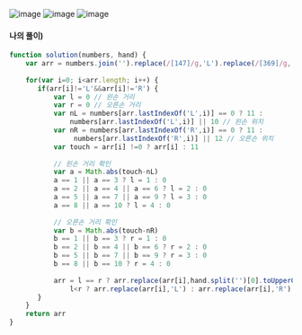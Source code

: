 ![image](https://user-images.githubusercontent.com/87289383/134195755-5de25a07-81e4-40c3-8d5e-6d4a49a2da39.png)
![image](https://user-images.githubusercontent.com/87289383/134195847-a17939c7-3927-410e-ac65-b4174ee9f18c.png)
![image](https://user-images.githubusercontent.com/87289383/134195910-cc494d14-a837-4813-aa71-9662f5944597.png)

#### 나의 풀이)
```javascript
function solution(numbers, hand) {
    var arr = numbers.join('').replace(/[147]/g,'L').replace(/[369]/g,'R')
    
    for(var i=0; i<arr.length; i++) {
       if(arr[i]!='L'&&arr[i]!='R') {
           var l = 0 // 왼손 거리
           var r = 0 // 오른손 거리
           var nL = numbers[arr.lastIndexOf('L',i)] == 0 ? 11 :
               numbers[arr.lastIndexOf('L',i)] || 10 // 왼손 위치
           var nR = numbers[arr.lastIndexOf('R',i)] == 0 ? 11 :
                numbers[arr.lastIndexOf('R',i)] || 12 // 오른손 위치
           var touch = arr[i] !=0 ? arr[i] : 11
           
           // 왼손 거리 확인
           var a = Math.abs(touch-nL)
           a == 1 || a == 3 ? l = 1 : 0
           a == 2 || a == 4 || a == 6 ? l = 2 : 0
           a == 5 || a == 7 || a == 9 ? l = 3 : 0
           a == 8 || a == 10 ? l = 4 : 0
           
           // 오른손 거리 확인
           var b = Math.abs(touch-nR)
           b == 1 || b == 3 ? r = 1 : 0
           b == 2 || b == 4 || b == 6 ? r = 2 : 0
           b == 5 || b == 7 || b == 9 ? r = 3 : 0
           b == 8 || b == 10 ? r = 4 : 0
           
           arr = l == r ? arr.replace(arr[i],hand.split('')[0].toUpperCase()) :
               l<r ? arr.replace(arr[i],'L') : arr.replace(arr[i],'R')
       }
    }
    return arr
}
```
